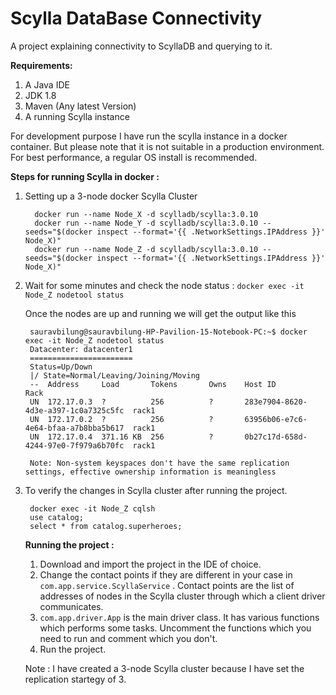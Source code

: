 # Scylla DataBase Connectivity
A project explaining connectivity to ScyllaDB and querying to it.

<b> Requirements: </b>
1) A Java IDE
2) JDK 1.8
3) Maven (Any latest Version)
4) A running Scylla instance

For development purpose I have run the scylla instance in a docker container. But please note that it is not suitable in a production environment.
For best performance, a regular OS install is recommended.

<b> Steps for running Scylla in docker : </b>

1) Setting up a 3-node docker Scylla Cluster 
     ```
       docker run --name Node_X -d scylladb/scylla:3.0.10
       docker run --name Node_Y -d scylladb/scylla:3.0.10 --seeds="$(docker inspect --format='{{ .NetworkSettings.IPAddress }}' Node_X)" 
       docker run --name Node_Z -d scylladb/scylla:3.0.10 --seeds="$(docker inspect --format='{{ .NetworkSettings.IPAddress }}' Node_X)"        
     ```
2) Wait for some minutes and check the node status : ``` docker exec -it Node_Z nodetool status  ```
     
     Once the nodes are up and running we will get the output like this 
     ```
      sauravbilung@sauravbilung-HP-Pavilion-15-Notebook-PC:~$ docker exec -it Node_Z nodetool status  
      Datacenter: datacenter1
      =======================
      Status=Up/Down
      |/ State=Normal/Leaving/Joining/Moving
      --  Address     Load       Tokens       Owns    Host ID                               Rack
      UN  172.17.0.3  ?          256          ?       283e7904-8620-4d3e-a397-1c0a7325c5fc  rack1
      UN  172.17.0.2  ?          256          ?       63956b06-e7c6-4e64-bfaa-a7b8bba5b617  rack1
      UN  172.17.0.4  371.16 KB  256          ?       0b27c17d-658d-4244-97e0-7f979a6b70fc  rack1

      Note: Non-system keyspaces don't have the same replication settings, effective ownership information is meaningless

     ```
3) To verify the changes in Scylla cluster after running the project.
    ```
     docker exec -it Node_Z cqlsh
     use catalog;
     select * from catalog.superheroes;
    ```
   <b> Running the project : </b>
   1) Download and import the project in the IDE of choice.
   2) Change the contact points if they are different in your case in ```com.app.service.ScyllaService``` . Contact points are the list of addresses of nodes in the Scylla cluster through which a client driver communicates.
   3) ```com.app.driver.App``` is the main driver class. It has various functions which performs some tasks. Uncomment the functions which you need to run and comment which you don't.
   4) Run the project.
   
   Note : I have created a 3-node Scylla cluster because I have set the replication startegy of 3.
